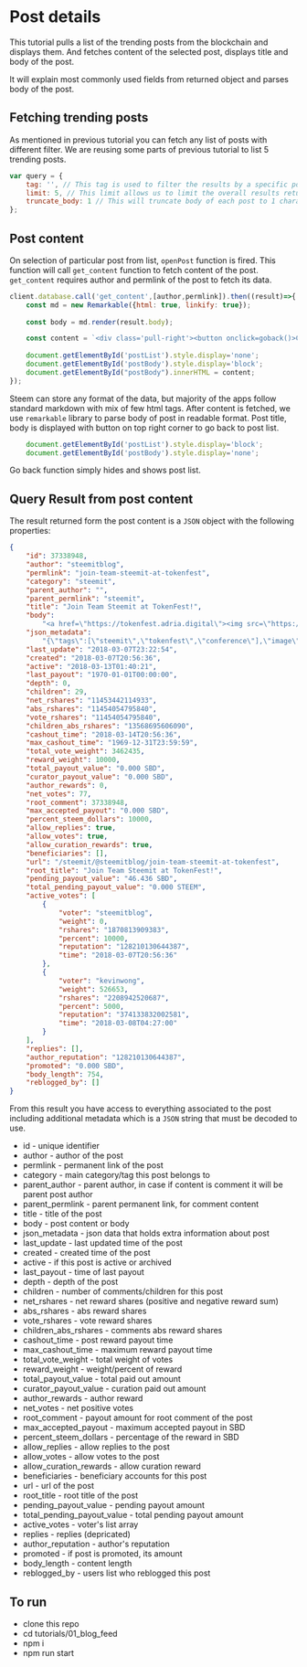 # Post details

This tutorial pulls a list of the trending posts from the blockchain and displays them. And fetches content of the selected post, displays title and body of the post. 

It will explain most commonly used fields from returned object and parses body of the post.

## Fetching trending posts

As mentioned in previous tutorial you can fetch any list of posts with different filter. We are reusing some parts of previous tutorial to list 5 trending posts.

```javascript
var query = {
    tag: '', // This tag is used to filter the results by a specific post tag
    limit: 5, // This limit allows us to limit the overall results returned to 5
    truncate_body: 1 // This will truncate body of each post to 1 character, useful if you want to work with lighter array
};
```

## Post content

On selection of particular post from list, `openPost` function is fired. This function will call `get_content` function to fetch content of the post. `get_content` requires author and permlink of the post to fetch its data. 

```javascript
client.database.call('get_content',[author,permlink]).then((result)=>{
    const md = new Remarkable({html: true, linkify: true});
    
    const body = md.render(result.body);

    const content = `<div class='pull-right'><button onclick=goback()>Close</button></div><br><h2>${result.title}</h2><br>${body}<br>`;
    
    document.getElementById('postList').style.display='none';
    document.getElementById('postBody').style.display='block';
    document.getElementById("postBody").innerHTML = content;
});
```

Steem can store any format of the data, but majority of the apps follow standard markdown with mix of few html tags. After content is fetched, we use `remarkable` library to parse body of post in readable format. Post title, body is displayed with button on top right corner to go back to post list.

```javascript
	document.getElementById('postList').style.display='block';
    document.getElementById('postBody').style.display='none';
```

Go back function simply hides and shows post list.

## Query Result from post content

The result returned form the post content is a `JSON` object with the following properties:

```json
{
    "id": 37338948,
    "author": "steemitblog",
    "permlink": "join-team-steemit-at-tokenfest",
    "category": "steemit",
    "parent_author": "",
    "parent_permlink": "steemit",
    "title": "Join Team Steemit at TokenFest!",
    "body":
        "<a href=\"https://tokenfest.adria.digital\"><img src=\"https://i.imgur.com/fOScDIW.png\"/></a>\n\nHello Steemians! If you’d like to meet Team Steemit live-in-person, or are just interested in attending what promises to be a great blockchain conference, join us at <a href=\"https://tokenfest.adria.digital/\">TokenFest</a> in San Francisco from March 15th to 16th. \n\nSteemit CEO, Ned Scott, will be participating in a fireside chat alongside Steemit’s CTO, Harry Schmidt, as well as the creator of Utopian.io, Diego Pucci. Steemit will also be hosting the opening party on Thursday night and we’d certainly love to meet as many of you as possible IRL, so head on over to https://tokenfest.adria.digital/ and get your tickets while you can. \n\n*Team Steemit*",
    "json_metadata":
        "{\"tags\":[\"steemit\",\"tokenfest\",\"conference\"],\"image\":[\"https://i.imgur.com/fOScDIW.png\"],\"links\":[\"https://tokenfest.adria.digital\",\"https://tokenfest.adria.digital/\"],\"app\":\"steemit/0.1\",\"format\":\"markdown\"}",
    "last_update": "2018-03-07T23:22:54",
    "created": "2018-03-07T20:56:36",
    "active": "2018-03-13T01:40:21",
    "last_payout": "1970-01-01T00:00:00",
    "depth": 0,
    "children": 29,
    "net_rshares": "11453442114933",
    "abs_rshares": "11454054795840",
    "vote_rshares": "11454054795840",
    "children_abs_rshares": "13568695606090",
    "cashout_time": "2018-03-14T20:56:36",
    "max_cashout_time": "1969-12-31T23:59:59",
    "total_vote_weight": 3462435,
    "reward_weight": 10000,
    "total_payout_value": "0.000 SBD",
    "curator_payout_value": "0.000 SBD",
    "author_rewards": 0,
    "net_votes": 77,
    "root_comment": 37338948,
    "max_accepted_payout": "0.000 SBD",
    "percent_steem_dollars": 10000,
    "allow_replies": true,
    "allow_votes": true,
    "allow_curation_rewards": true,
    "beneficiaries": [],
    "url": "/steemit/@steemitblog/join-team-steemit-at-tokenfest",
    "root_title": "Join Team Steemit at TokenFest!",
    "pending_payout_value": "46.436 SBD",
    "total_pending_payout_value": "0.000 STEEM",
    "active_votes": [
        {
            "voter": "steemitblog",
            "weight": 0,
            "rshares": "1870813909383",
            "percent": 10000,
            "reputation": "128210130644387",
            "time": "2018-03-07T20:56:36"
        },
        {
            "voter": "kevinwong",
            "weight": 526653,
            "rshares": "2208942520687",
            "percent": 5000,
            "reputation": "374133832002581",
            "time": "2018-03-08T04:27:00"
        }
    ],
    "replies": [],
    "author_reputation": "128210130644387",
    "promoted": "0.000 SBD",
    "body_length": 754,
    "reblogged_by": []
}
```

From this result you have access to everything associated to the post including additional metadata which is a `JSON` string that must be decoded to use. 

* id - unique identifier
* author - author of the post
* permlink - permanent link of the post
* category - main category/tag this post belongs to
* parent_author - parent author, in case if content is comment it will be parent post author
* parent_permlink - parent permanent link, for comment content
* title - title of the post
* body - post content or body
* json_metadata - json data that holds extra information about post
* last_update - last updated time of the post
* created - created time of the post
* active - if this post is active or archived
* last_payout - time of last payout
* depth - depth of the post
* children - number of comments/children for this post
* net_rshares - net reward shares (positive and negative reward sum)
* abs_rshares - abs reward shares
* vote_rshares -  vote reward shares
* children_abs_rshares - comments abs reward shares
* cashout_time - post reward payout time
* max_cashout_time - maximum reward payout time
* total_vote_weight - total weight of votes
* reward_weight - weight/percent of reward
* total_payout_value - total paid out amount
* curator_payout_value - curation paid out amount
* author_rewards - author reward
* net_votes - net positive votes
* root_comment - payout amount for root comment of the post
* max_accepted_payout - maximum accepted payout in SBD
* percent_steem_dollars - percentage of the reward in SBD
* allow_replies - allow replies to the post
* allow_votes - allow votes to the post
* allow_curation_rewards - allow curation reward
* beneficiaries - beneficiary accounts for this post
* url - url of the post
* root_title - root title of the post 
* pending_payout_value - pending payout amount
* total_pending_payout_value - total pending payout amount 
* active_votes - voter's list array
* replies - replies (depricated)
* author_reputation - author's reputation
* promoted - if post is promoted, its amount
* body_length - content length
* reblogged_by - users list who reblogged this post

## To run

*   clone this repo
*   cd tutorials/01_blog_feed
*   npm i
*   npm run start


